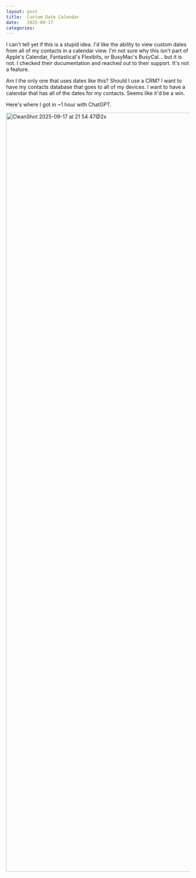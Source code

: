 ```yaml
---
layout: post
title:  Custom Date Calendar
date:   2025-09-17
categories: 
---
```

I can't tell yet if this is a stupid idea. I'd like the ability to view custom dates from all of my contacts in a calendar view. I'm not sure why this isn't part of Apple's Calendar, Fantastical's Flexibits, or BusyMac's BusyCal... but it is not. I checked their documentation and reached out to their support. It's not a feature. 

Am I the only one that uses dates like this? Should I use a CRM? I want to have my contacts database that goes to all of my devices. I want to have a calendar that has all of the dates for my contacts. Seems like it'd be a win. 

Here's where I got in ~1 hour with ChatGPT. 

<img width="1088" height="2072" alt="CleanShot 2025-09-17 at 21 54 47@2x" src="https://github.com/user-attachments/assets/32f1424d-0af5-48be-b642-ffd8dc4128db" />
